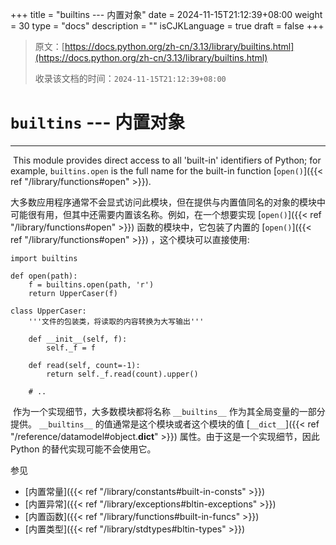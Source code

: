 +++
title = "builtins --- 内置对象"
date = 2024-11-15T21:12:39+08:00
weight = 30
type = "docs"
description = ""
isCJKLanguage = true
draft = false
+++

> 原文：[https://docs.python.org/zh-cn/3.13/library/builtins.html](https://docs.python.org/zh-cn/3.13/library/builtins.html)
>
> 收录该文档的时间：`2024-11-15T21:12:39+08:00`

# `builtins` --- 内置对象

------

​	This module provides direct access to all 'built-in' identifiers of Python; for example, `builtins.open` is the full name for the built-in function [`open()`]({{< ref "/library/functions#open" >}}).

​	大多数应用程序通常不会显式访问此模块，但在提供与内置值同名的对象的模块中可能很有用，但其中还需要内置该名称。例如，在一个想要实现 [`open()`]({{< ref "/library/functions#open" >}}) 函数的模块中，它包装了内置的 [`open()`]({{< ref "/library/functions#open" >}}) ，这个模块可以直接使用:

```
import builtins

def open(path):
    f = builtins.open(path, 'r')
    return UpperCaser(f)

class UpperCaser:
    '''文件的包装类，将读取的内容转换为大写输出'''

    def __init__(self, f):
        self._f = f

    def read(self, count=-1):
        return self._f.read(count).upper()

    # ..
```

​	作为一个实现细节，大多数模块都将名称 `__builtins__` 作为其全局变量的一部分提供。 `__builtins__` 的值通常是这个模块或者这个模块的值 [`__dict__`]({{< ref "/reference/datamodel#object.__dict__" >}}) 属性。由于这是一个实现细节，因此 Python 的替代实现可能不会使用它。

​参见
- [内置常量]({{< ref "/library/constants#built-in-consts" >}})
- [内置异常]({{< ref "/library/exceptions#bltin-exceptions" >}})
- [内置函数]({{< ref "/library/functions#built-in-funcs" >}})
- [内置类型]({{< ref "/library/stdtypes#bltin-types" >}})
